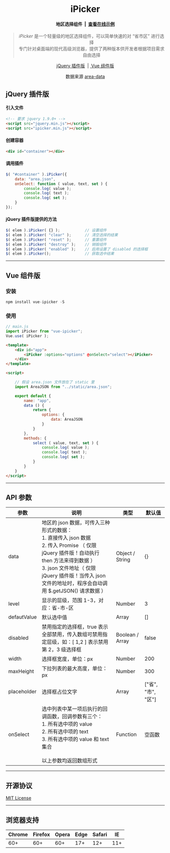 <br>
<h1 align="center">iPicker</h1>

<h4 align="center">地区选择组件&nbsp; | &nbsp;<a href="http://dreamer365.gitee.io/ipicker/" target="_blank">查看在线示例</a></h4>

<blockquote align="center">
  <em>iPicker</em> 是一个轻量级的地区选择组件，可以简单快速的对 “省市区” 进行选择<br>
专门针对桌面端的现代高级浏览器，提供了两种版本供开发者根据项目需求自由选择
  
</blockquote>

<p align="center">
  <a href="#jquery-plugin">jQuery 插件版</a>&nbsp;&nbsp;|
  <a href="#vue-browser">&nbsp;Vue 组件版</a>
</p>

<p align="center">数据来源 <a href="https://github.com/dwqs/area-data" target="_blank">area-data</a></p>

<h2 id="jquery-plugin">jQuery 插件版</h2>

#### 引入文件

```html
<!-- 要求 jquery 1.9.0+ -->
<script src="jquery.min.js"></script>
<script src="ipicker.min.js"></script>
```

#### 创建容器
```html
<div id="container"></div>
````

#### 调用插件
```js
$( "#container" ).iPicker({
    data: "area.json",
    onSelect: function ( value, text, set ) {
        console.log( value );
        console.log( text );
        console.log( set );
    }
});
````

#### jQuery 插件版提供的方法

```javascript
$( elem ).iPicker( {} );           // 设置组件
$( elem ).iPicker( "clear" );      // 清空选择的结果
$( elem ).iPicker( "reset" );      // 重置组件
$( elem ).iPicker( "destroy" );    // 销毁组件
$( elem ).iPicker( "enabled" );    // 启用设置了 disabled 的选择框
$( elem ).iPicker();               // 获取选中结果
```

<hr/>
<h2 id="vue-browser">Vue 组件版</h2>

### 安装

```javascript
npm install vue-ipicker -S
```

### 使用

```javascript
// main.js
import iPicker from "vue-ipicker";
Vue.use( iPicker );
```

```html
<template>
    <div id="app">
        <iPicker :options="options" @onSelect="select"></iPicker>
    </div>
</template>

<script>

    // 假设 area.json 文件放在了 static 里
    import AreaJSON from "../static/area.json";

    export default {
        name: "app",
        data () {
            return {
                options: {
                    data: AreaJSON
                }
            }
        },
        methods: {
            select ( value, text, set ) {
                console.log( value );
                console.log( text );
                console.log( set );
            }
        }
    }
</script>
````
<hr/>

<h2>API 参数</h2>

| 参数           | 说明                                                         | 类型     | 默认值             |
| -------------- | ------------------------------------------------------------ | -------- | ------------------ |
| data           | 地区的 json 数据，可传入三种形式的数据：<br>1. 直接传入 json 数据<br>2. 传入 Promise （ 仅限 jQuery 插件版！自动执行 then 方法来得到数据 ）<br>3. json 文件地址（ 仅限 jQuery 插件版！当传入 json 文件的地址时，程序会自动调用 $.getJSON() 请求数据 ）                                         | Object / String   | {}                 |
| level          | 显示的层级，范围 1-3，对应：省-市-区                         | Number   | 3                  |
| defautValue    | 默认选中值                                                   | Array    | []                 |
| disabled       | 禁用指定的选择框，true 表示全部禁用，传入数组可禁用指定层级，如：[ 1,2 ] 表示禁用第 2，3 级选择框               | Boolean / Array    | false                 |
| width       | 选择框宽度，单位：px                 | Number    | 200                 |
| maxHeight   | 下拉列表的最大高度，单位：px                 | Number    | 300                 |
| placeholder    | 选择框占位文字           | Array    | ["省", "市", "区"] |
| onSelect       | 选中列表中某一项后执行的回调函数，回调参数有三个：<br>1. 所有选中项的 value <br>2. 所有选中项的 text <br>3. 所有选中项的 value 和 text 集合<br><br>以上参数均返回数组形式 | Function | 空函数             |

<hr/>

<h2>开源协议</h2>
<p><a href="https://gitee.com/dreamer365/iPicker/blob/master/LICENSE">MIT License</a></p>

<hr/>

<h2>浏览器支持</h2>

| Chrome | Firefox | Opera | Edge | Safari | IE  |
| ---    | ---     | ---   | ---  | ---    | --- |
| 60+    | 60+     | 60+   | 17+  | 12+    | 11+ |


